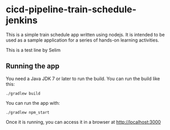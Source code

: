 # cicd-pipeline-train-schedule-jenkins

This is a simple train schedule app written using nodejs. It is intended to be used as a sample application for a series of hands-on learning activities.

This is a test line by Selim
## Running the app

You need a Java JDK 7 or later to run the build. You can run the build like this:

    ./gradlew build

You can run the app with:

    ./gradlew npm_start

Once it is running, you can access it in a browser at [http://localhost:3000](http://localhost:3000)

